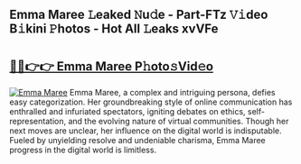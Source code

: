 ## Emma Maree 𝙻eaked 𝙽u𝚍e - Part-FTz 𝚅𝚒deo B𝚒kini 𝙿hotos - Hot All 𝙻eaks xvVFe

# <h2><a href="http://ld3lewl.urlbe.top/?page=Emma+Maree">🔗🔗👉👉 Emma Maree P𝚑oto𝚜Vid𝚎o</a></h2>

[![Emma Maree](https://i.imgur.com/eBuTRDB.gif)](http://ld3lewl.urlbe.top/?page=Emma+Maree)
Emma Maree, a complex and intriguing persona, defies easy categorization. Her groundbreaking style of online communication has enthralled and infuriated spectators, igniting debates on ethics, self-representation, and the evolving nature of virtual communities. Though her next moves are unclear, her influence on the digital world is indisputable. Fueled by unyielding resolve and undeniable charisma, Emma Maree progress in the digital world is limitless.
